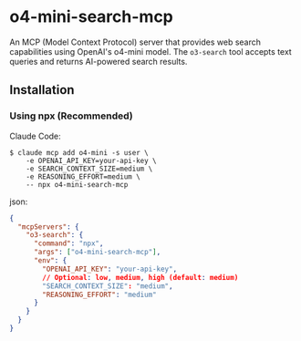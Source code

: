 # o4-mini-search-mcp

An MCP (Model Context Protocol) server that provides web search capabilities using OpenAI's o4-mini model. The `o3-search` tool accepts text queries and returns AI-powered search results.

## Installation

### Using npx (Recommended)

Claude Code:

```
$ claude mcp add o4-mini -s user \
	-e OPENAI_API_KEY=your-api-key \
	-e SEARCH_CONTEXT_SIZE=medium \
	-e REASONING_EFFORT=medium \
	-- npx o4-mini-search-mcp
```

json:

```json
{
  "mcpServers": {
    "o3-search": {
      "command": "npx",
      "args": ["o4-mini-search-mcp"],
      "env": {
        "OPENAI_API_KEY": "your-api-key",
        // Optional: low, medium, high (default: medium)
        "SEARCH_CONTEXT_SIZE": "medium",
        "REASONING_EFFORT": "medium"
      }
    }
  }
}
```
